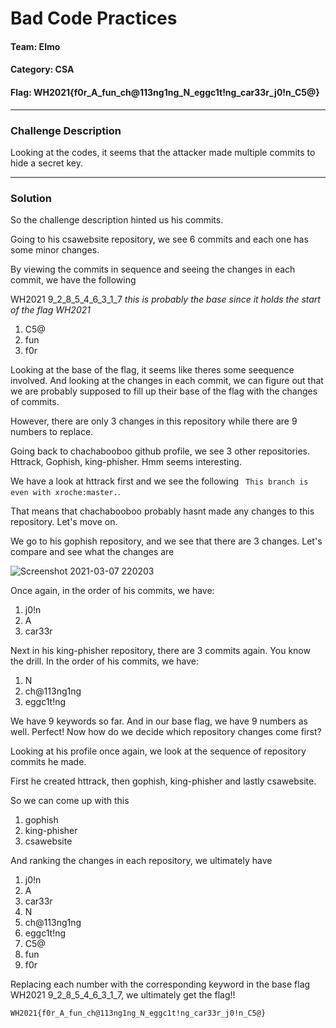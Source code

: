 # Bad Code Practices

#### Team: Elmo
#### Category: CSA
#### Flag: WH2021{f0r_A_fun_ch@113ng1ng_N_eggc1t!ng_car33r_j0!n_C5@}

---

### Challenge Description
Looking at the codes, it seems that the attacker made multiple commits to hide a secret key.

---
### Solution

So the challenge description hinted us his commits.

Going to his csawebsite repository, we see 6 commits and each one has some minor changes.

By viewing the commits in sequence and seeing the changes in each commit, we have the following

WH2021 9_2_8_5_4_6_3_1_7 _this is probably the base since it holds the start of the flag WH2021_

1. C5@
2. fun
3. f0r

Looking at the base of the flag, it seems like theres some seequence involved. And looking at the changes in each commit, we can figure out that we are probably supposed to fill up their base of the flag with the changes of commits.

However, there are only 3 changes in this repository while there are 9 numbers to replace.

Going back to chachabooboo github profile, we see 3 other repositories. Httrack, Gophish, king-phisher. Hmm seems interesting.

We have a look at httrack first and we see the following `` This branch is even with xroche:master.``. 

That means that chachabooboo probably hasnt made any changes to this repository. Let's move on.

We go to his gophish repository, and we see that there are 3 changes. Let's compare and see what the changes are

![Screenshot 2021-03-07 220203](https://user-images.githubusercontent.com/76640319/110242395-d75ac380-7f90-11eb-99d8-ee07a48f8c58.png)

Once again, in the order of his commits, we have:

1. j0!n
2. A
3. car33r

Next in his king-phisher repository, there are 3 commits again. You know the drill. In the order of his commits, we have:

1. N
2. ch@113ng1ng
3. eggc1t!ng

We have 9 keywords so far. And in our base flag, we have 9 numbers as well. Perfect! Now how do we decide which repository changes come first?

Looking at his profile once again, we look at the sequence of repository commits he made.

First he created httrack, then gophish, king-phisher and lastly csawebsite.

So we can come up with this

1. gophish
2. king-phisher
3. csawebsite

And ranking the changes in each repository, we ultimately have

1. j0!n 
2. A 
3. car33r
4. N
5. ch@113ng1ng
6. eggc1t!ng
7. C5@
8. fun
9. f0r

Replacing each number with the corresponding keyword in the base flag WH2021 9_2_8_5_4_6_3_1_7, we ultimately get the flag!!

```
WH2021{f0r_A_fun_ch@113ng1ng_N_eggc1t!ng_car33r_j0!n_C5@}
```

